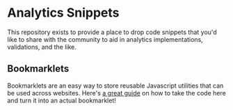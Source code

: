 # Analytics Snippets

This repository exists to provide a place to drop code snippets that you'd like to share with the community to aid in analytics implementations, validations, and the like.

## Bookmarklets
Bookmarklets are an easy way to store reusable Javascript utilities that can be used across websites. Here's [a great guide](https://www.freecodecamp.org/news/what-are-bookmarklets/) on how to take the code here and turn it into an actual bookmarklet!